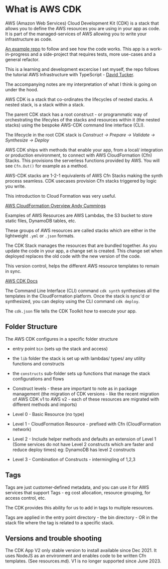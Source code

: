 <!-- ---
layout: default
title: What is AWS CDK
parent: AWS-CDK
nav_order: 10
--- -->


# What is AWS CDK

AWS (Amazon Web Services) Cloud Development Kit (CDK) is a stack that allows you to define the AWS resources you are using in your app as code. It is part of the managed-services of AWS allowing you to write your infrastructure as code.

[An example repo](https://github.com/SumiSastri/nextjs-aws-app/tree/main/packages/aws-cdk-demo-app) to follow and see how the code works. This app is a work-in-progress and a side-project that requires tests, more use-cases and a general refactor.

This is a learning and development excercise I set myself, the repo follows the tutorial AWS Infrastructure with TypeScript - [David Tucker](https://app.pluralsight.com/library/courses/aws-infrastructure-typescript-getting-started/table-of-contents).

The accompanying notes are my interpretation of what I think is going on under the hood.

AWS CDK is a stack that co-ordinates the lifecycles of nested stacks. A nested stack, is a stack within a stack.

The parent CDK stack has a root construct - or programmatic way of orchestrating the lifecyles of the stacks and resources within it (the nested stacks) using the bespoke AWS-CDK command line interface (CLI).

The lifecycle in the root CDK stack is _Construct -> Prepare -> Validate -> Synthesize -> Deploy_

AWS CDK ships with methods that enable your app, from a local/ integration or production environment, to connect with AWS CloudFormation (Cfn) Stacks. This provisions the serverless functions provided by AWS. You will see `Cfn.Out()` for example as a method.

AWS-CDK stacks are 1-2-1 equivalents of AWS Cfn Stacks making the synth process seamless. CDK usecases provision Cfn stacks triggered by logic you write.

This introduction to Cloud Formation was very useful.

[AWS CloudFormation Overview Andy Cummings](https://app.pluralsight.com/library/courses/introduction-aws-cloudformation/table-of-contents)

Examples of AWS Resources are AWS Lambdas, the S3 bucket to store static files, DynamoDB tables, etc.

These groups of AWS resources are called stacks which are either in the lightweight `.yml` or `.json` formats.

The CDK Stack manages the resources that are bundled together. As you update the code in your app, a change set is created. This change set when deployed replaces the old code with the new version of the code.

This version control, helps the different AWS resource templates to remain in sync.

[AWS CDK Docs](https://docs.aws.amazon.com/cdk/v2/guide/apps.html)

The  Command Line Interface (CLI) command `cdk synth` synthesises all the templates in the CloudFormation platform. Once the stack is sync'd or synthesized, you can deploy using the CLI command `cdk deploy`.

The `cdk.json` file tells the CDK Toolkit how to execute your app.

## Folder Structure

The AWS CDK configures in a specific folder structure

- entry point `bin` (sets up the stack and access)
- the `lib` folder the stack is set up with lambdas/ types/ any utility functions and constructs
- the `constructs` sub-folder sets up functions that manage the stack configurations and flows

- Construct levels - these are important to note as in package management (the migration of CDK versions - like the recent migration of AWS CDK v1 to AWS v2 - each of these resources are migrated with different methods and imports)

- Level 0 - Basic Resource (no type)

- Level 1 - CloudFormation Resource - prefixed with Cfn (CloudFormation network)

- Level 2 - Include helper methods and defaults an extension of Level 1 (Some services do not have Level 2 constructs which are faster and reduce deploy times) eg: DynamoDB has level 2 constructs

- Level 3 - Combination of Constructs - intermingling of 1,2,3

## Tags

Tags are just customer‑defined metadata, and you can use it for AWS services that support Tags - eg cost allocation, resource grouping, for access control, etc.

The CDK provides this ability for us to add in tags to multiple resources.

Tags are applied in the entry point directory - the bin directory - OR in the stack file where the tag is related to a specific stack.

## Versions and trouble shooting

The CDK App V2 only stable version to install available since Dec 2021. It uses NodeJS as an environment and enables code to be written Cfn templates. (See resources.md). V1 is no longer supported since June 2023.
